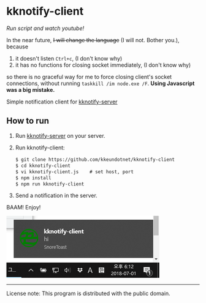 kknotify-client
======

*Run script and watch youtube!*

In the near future, ~~I will change the language~~ (I will not.
Bother you.), because

1.  it doesn't listen `Ctrl+c`, (I don't know why)
2.  it has no functions for closing socket immediately, (I don't know
    why)

so there is no graceful way for me to force closing client's socket
connections, without running `taskkill /im node.exe /F`.  **Using
Javascript was a big mistake.**

Simple notification client for
[kknotify-server](https://github.com/kkeundotnet/kknotify-server)

How to run
------

1.  Run
    [kknotify-server](https://github.com/kkeundotnet/kknotify-server)
    on your server.

2.  Run kknotify-client:

    ```
    $ git clone https://github.com/kkeundotnet/kknotify-client
    $ cd kknotify-client
    $ vi kknotify-client.js    # set host, port
    $ npm install
    $ npm run kknotify-client
    ```

3.  Send a notification in the server.

BAAM!  Enjoy!

![screenshot.png](screenshot.png)

******

License note: This program is distributed with the public domain.
